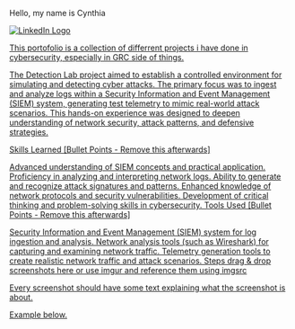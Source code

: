 Hello, my name is Cynthia


<a href="https://www.linkedin.com/in/cynthia-mbanu-85672b193" target="_blank"><img src="https://github.com/your-Grc-thia/your-Grc-thia/raw/main/images/linkedin-logo.png" alt="LinkedIn Logo">

This portofolio is a collection of differrent projects i have done in cybersecurity, especially in GRC side of things.

The Detection Lab project aimed to establish a controlled environment for simulating and detecting cyber attacks. The primary focus was to ingest and analyze logs within a Security Information and Event Management (SIEM) system, generating test telemetry to mimic real-world attack scenarios. This hands-on experience was designed to deepen understanding of network security, attack patterns, and defensive strategies.

Skills Learned
[Bullet Points - Remove this afterwards]

Advanced understanding of SIEM concepts and practical application.
Proficiency in analyzing and interpreting network logs.
Ability to generate and recognize attack signatures and patterns.
Enhanced knowledge of network protocols and security vulnerabilities.
Development of critical thinking and problem-solving skills in cybersecurity.
Tools Used
[Bullet Points - Remove this afterwards]

Security Information and Event Management (SIEM) system for log ingestion and analysis.
Network analysis tools (such as Wireshark) for capturing and examining network traffic.
Telemetry generation tools to create realistic network traffic and attack scenarios.
Steps
drag & drop screenshots here or use imgur and reference them using imgsrc

Every screenshot should have some text explaining what the screenshot is about.

Example below.


